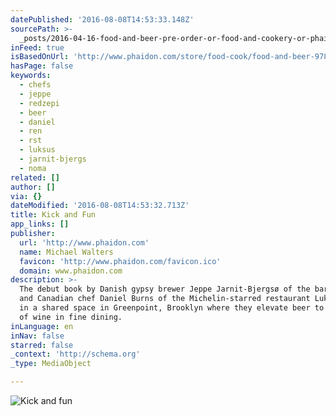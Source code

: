 ```yaml
---
datePublished: '2016-08-08T14:53:33.148Z'
sourcePath: >-
  _posts/2016-04-16-food-and-beer-pre-order-or-food-and-cookery-or-phaidon-store.md
inFeed: true
isBasedOnUrl: 'http://www.phaidon.com/store/food-cook/food-and-beer-9780714871059/'
hasPage: false
keywords:
  - chefs
  - jeppe
  - redzepi
  - beer
  - daniel
  - ren
  - rst
  - luksus
  - jarnit-bjergs
  - noma
related: []
author: []
via: {}
dateModified: '2016-08-08T14:53:32.713Z'
title: Kick and Fun
app_links: []
publisher:
  url: 'http://www.phaidon.com'
  name: Michael Walters
  favicon: 'http://www.phaidon.com/favicon.ico'
  domain: www.phaidon.com
description: >-
  The debut book by Danish gypsy brewer Jeppe Jarnit-Bjergsø of the bar Tørst,
  and Canadian chef Daniel Burns of the Michelin-starred restaurant Luksus-both
  in a shared space in Greenpoint, Brooklyn where they elevate beer to the level
  of wine in fine dining.
inLanguage: en
inNav: false
starred: false
_context: 'http://schema.org'
_type: MediaObject

---
```

![Kick and fun](https://the-grid-user-content.s3-us-west-2.amazonaws.com/55541bab-eb57-4aee-acf3-171208d73bbc.jpg)